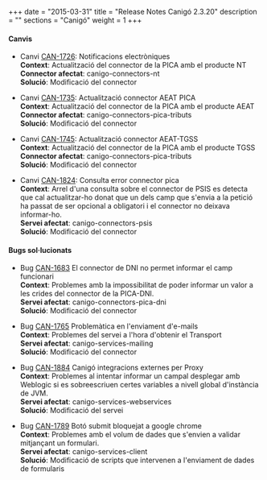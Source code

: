 +++
date        = "2015-03-31"
title       = "Release Notes Canigó 2.3.20"
description = ""
sections    = "Canigó"
weight      = 1
+++

#### Canvis

- Canvi [CAN-1726](https://cstd.ctti.gencat.cat/jiracstd/browse/CAN-1726): Notificacions electròniques <br>
<b>Context</b>: Actualització del connector de la PICA amb el producte NT <br>
<b>Connector afectat</b>: canigo-connectors-nt <br>
<b>Solució</b>: Modificació del connector  <br>

- Canvi [CAN-1735](https://cstd.ctti.gencat.cat/jiracstd/browse/CAN-1735): Actualització connector AEAT PICA  <br>
<b>Context</b>: Actualització del connector de la PICA amb el producte AEAT <br>
<b>Connector afectat</b>: canigo-connectors-pica-tributs <br>
<b>Solució</b>: Modificació del connector  <br>

- Canvi [CAN-1745](https://cstd.ctti.gencat.cat/jiracstd/browse/CAN-1745): Actualització connector AEAT-TGSS  <br>
<b>Context</b>: Actualització del connector de la PICA amb el producte TGSS <br>
<b>Connector afectat</b>: canigo-connectors-pica-tributs <br>
<b>Solució</b>: Modificació del connector  <br>

- Canvi [CAN-1824](https://cstd.ctti.gencat.cat/jiracstd/browse/CAN-1824): Consulta error connector pica  <br>
<b>Context</b>: Arrel d'una consulta sobre el connector de PSIS es detecta que cal actualitzar-ho donat que un dels camp que s'envia a la petició ha passat de ser opcional a obligatori i el connector no deixava informar-ho. <br>
<b>Servei afectat</b>: canigo-connectors-psis <br>
<b>Solució</b>: Modificació del connector  <br>

#### Bugs sol·lucionats

- Bug [CAN-1683](https://cstd.ctti.gencat.cat/jiracstd/browse/CAN-1683) El connector de DNI no permet informar el camp funcionari <br>
<b>Context</b>: Problemes amb la impossibilitat de poder informar un valor a les crides del connector de la PICA-DNI.<br>
<b>Servei afectat</b>: canigo-connectors-pica-dni<br>
<b>Solució</b>: Modificació del connector <br>

- Bug [CAN-1765](https://cstd.ctti.gencat.cat/jiracstd/browse/CAN-1765) Problemàtica en l'enviament d'e-mails <br>
<b>Context</b>: Problemes del servei a l'hora d'obtenir el Transport<br>
<b>Servei afectat</b>: canigo-services-mailing<br>
<b>Solució</b>: Modificació del connector <br>

- Bug [CAN-1884](https://cstd.ctti.gencat.cat/jiracstd/browse/CAN-1884) Canigó integracions externes per Proxy<br>
<b>Context</b>: Problemes al intentar informar un campal desplegar amb Weblogic si es sobreescriuen certes variables a nivell global d'instància de JVM.<br>
<b>Servei afectat</b>: canigo-services-webservices<br>
<b>Solució</b>: Modificació del servei <br>

- Bug [CAN-1789](https://cstd.ctti.gencat.cat/jiracstd/browse/CAN-1789) Botó submit bloquejat a google chrome<br>
<b>Context</b>: Problemes amb el volum de dades que s'envien a validar mitjançant un formulari.<br>
<b>Servei afectat</b>: canigo-services-client<br>
<b>Solució</b>: Modificació de scripts que intervenen a l'enviament de dades de formularis <br>